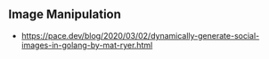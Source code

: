 ## Image Manipulation
* https://pace.dev/blog/2020/03/02/dynamically-generate-social-images-in-golang-by-mat-ryer.html
